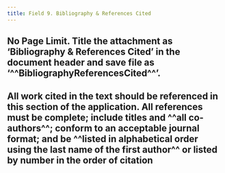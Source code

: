```yaml
---
title: Field 9. Bibliography & References Cited
---
```


## **No Page Limit.** Title the attachment as ‘Bibliography & References Cited’ in the document header and save file as ‘^^BibliographyReferencesCited^^’.

## All work cited in the text should be referenced in this section of the application. All references must be complete; include titles and ^^all co-authors^^; conform to an acceptable journal format; and be ^^listed in alphabetical order using the last name of the first author^^ or listed by number in the order of citation
